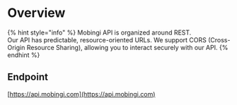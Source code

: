 # Overview

{% hint style="info" %}
Mobingi API is organized around REST.   
Our API has predictable, resource-oriented URLs. We support CORS \(Cross-Origin Resource Sharing\), allowing you to interact securely with our API.
{% endhint %}

## Endpoint

[https://api.mobingi.com](https://api.mobingi.com) 



